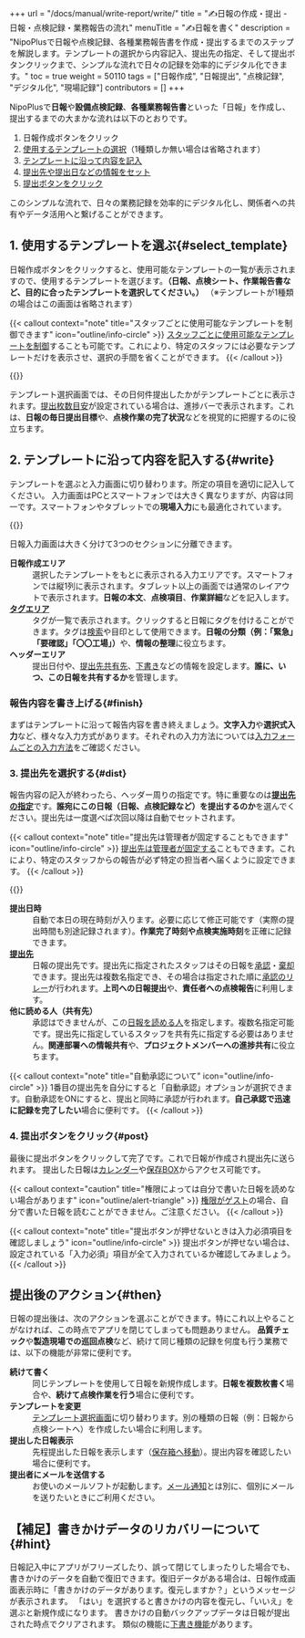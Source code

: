 +++
url = "/docs/manual/write-report/write/"
title = "✍️日報の作成・提出 - 日報・点検記録・業務報告の流れ"
menuTitle = "✍️日報を書く"
description = "NipoPlusで日報や点検記録、各種業務報告書を作成・提出するまでのステップを解説します。テンプレートの選択から内容記入、提出先の指定、そして提出ボタンクリックまで、シンプルな流れで日々の記録を効率的にデジタル化できます。"
toc = true
weight = 50110
tags = ["日報作成", "日報提出", "点検記録",  "デジタル化", "現場記録"]
contributors = []
+++

NipoPlusで<strong>日報</strong>や<strong>設備点検記録</strong>、<strong>各種業務報告書</strong>といった「日報」を作成し、提出するまでの大まかな流れは以下のとおりです。

1.  日報作成ボタンをクリック
2.  [使用するテンプレートの選択](#select_template)（1種類しか無い場合は省略されます）
3.  [テンプレートに沿って内容を記入](#write)
4.  [提出先や提出日などの情報をセット](#dist)
5.  [提出ボタンをクリック](#post)

このシンプルな流れで、日々の業務記録を効率的にデジタル化し、関係者への共有やデータ活用へと繋げることができます。

## 1. 使用するテンプレートを選ぶ{#select_template}

日報作成ボタンをクリックすると、使用可能なテンプレートの一覧が表示されますので、使用するテンプレートを選びます。<strong>（日報、点検シート、作業報告書など、目的に合ったテンプレートを選択してください。）</strong>
（※テンプレートが1種類の場合はこの画面は省略されます）

{{< callout context="note" title="スタッフごとに使用可能なテンプレートを制御できます" icon="outline/info-circle" >}}
[スタッフごとに使用可能なテンプレートを制御](/docs/setup/staff-local/template/)することも可能です。これにより、特定のスタッフには必要なテンプレートだけを表示させ、選択の手間を省くことができます。
{{< /callout >}}

{{<icatch filename="img/report-template-select" msg="日報、点検シート、作業報告書など、まずは使うテンプレートを選びましょう。テンプレートは名前順に並びます" alice="guide">}}

テンプレート選択画面では、その日何件提出したかがテンプレートごとに表示されます。[提出枚数目安](/docs/template/make/#memo)が設定されている場合は、進捗バーで表示されます。これは、<strong>日報の毎日提出目標</strong>や、<strong>点検作業の完了状況</strong>などを視覚的に把握するのに役立ちます。

## 2. テンプレートに沿って内容を記入する{#write}

テンプレートを選ぶと入力画面に切り替わります。所定の項目を適切に記入してください。
入力画面はPCとスマートフォンでは大きく異なりますが、内容は同一です。スマートフォンやタブレットでの**現場入力**にも最適化されています。

{{<icatch filename="img/write-report" msg="日報の作成画面です。設問に沿って今日の業務内容や点検結果、作業報告などを入力していきます" alice="pc">}}

日報入力画面は大きく分けて3つのセクションに分離できます。

<dl class="basic">
<dt><strong>日報作成エリア</strong></dt>
<dd>選択したテンプレートをもとに表示される入力エリアです。スマートフォンでは縦1列に表示されます。タブレット以上の画面では通常のレイアウトで表示されます。<strong>日報の本文</strong>、<strong>点検項目</strong>、<strong>作業詳細</strong>などを記入します。</dd>
<dt><a href="/docs/setup/advanced-setting/tag/"><strong>タグエリア</strong></a></dt>
<dd>タグが一覧で表示されます。クリックすると日報にタグを付けることができます。タグは<a href="/docs/manual/read-report/list/#searchFunction">検索</a>や目印として使用できます。<strong>日報の分類（例：「緊急」「要確認」「〇〇工場」）</strong>や、<strong>情報の整理</strong>に役立ちます。</dd>
<dt><strong>ヘッダーエリア</strong></dt>
<dd>提出日付や、<a href="/docs/manual/write-report/dist/">提出先共有先</a>、<a href="/docs/manual/write-report/draft/">下書き</a>などの情報を設定します。<strong>誰に、いつ、この日報を共有するか</strong>を管理します。</dd>
</dl>

### 報告内容を書き上げる{#finish}

まずはテンプレートに沿って報告内容を書き終えましょう。<strong>文字入力</strong>や<strong>選択式入力</strong>など、様々な入力方式があります。それぞれの入力方法については[入力フォームごとの入力方法](/docs/manual/write-report/parts/)をご確認ください。

### 3. 提出先を選択する{#dist}

報告内容の記入が終わったら、ヘッダー周りの指定です。特に重要なのは[<strong>提出先の指定</strong>](/docs/manual/write-report/dist/)です。<strong>誰宛にこの日報（日報、点検記録など）を提出するのか</strong>を選んでください。提出先は一度選べば次回以降は自動でセットされます。

{{< callout context="note" title="提出先は管理者が固定することもできます" icon="outline/info-circle" >}}
[提出先は管理者が固定する](/docs/setup/staff-local/dist/)こともできます。これにより、特定のスタッフからの報告が必ず特定の担当者へ届くように設定できます。
{{< /callout >}}

{{<icatch filename="img/report-header" msg="日報の提出日・提出先・共有先といったヘッダ情報を入力します。日報の提出先や点検記録の報告先を明確にしましょう" alice="ok">}}

<dl class="basic">
<dt><strong>提出日時</strong></dt>
<dd>自動で本日の現在時刻が入ります。必要に応じて修正可能です（実際の提出時間も別途記録されます）。<strong>作業完了時刻や点検実施時刻</strong>を正確に記録できます。</dd>
<dt><a href="/docs/manual/write-report/dist/"><strong>提出先</strong></a></dt>
<dd>日報の提出先です。提出先に指定されたスタッフはその日報を<a href="/docs/manual/read-report/state/#agree">承認</a>・<a href="/docs/manual/read-report/state/#reject">棄却</a>できます。提出先は複数名指定でき、その場合は指定された順に<a href="/docs/manual/read-report/state/#relay">承認のリレー</a>が行われます。<strong>上司への日報提出</strong>や、<strong>責任者への点検報告</strong>に利用します。</dd>
<dt><strong>他に読める人（共有先）</strong></dt>
<dd>承認はできませんが、この<a href="/docs/manual/read-report/state/#readed">日報を読める人</a>を指定します。複数名指定可能です。提出先に指定しているスタッフを共有先に指定する必要はありません。<strong>関連部署への情報共有</strong>や、<strong>プロジェクトメンバーへの進捗共有</strong>に役立ちます。</dd>
</dl>

{{< callout context="note" title="自動承認について" icon="outline/info-circle" >}}
1番目の提出先を自分にすると「自動承認」オプションが選択できます。自動承認をONにすると、提出と同時に承認が行われます。<strong>自己承認で迅速に記録を完了したい</strong>場合に便利です。
{{< /callout >}}

### 4. 提出ボタンをクリック{#post}

最後に提出ボタンをクリックして完了です。これで日報が作成され提出先に送られます。
提出した日報は[カレンダー](/docs/manual/read-report/list/#calendar)や[保存BOX](/docs/manual/read-report/list/#listbox)からアクセス可能です。

{{< callout context="caution" title="権限によっては自分で書いた日報を読めない場合があります" icon="outline/alert-triangle" >}}
[権限がゲスト](/docs/setup/staff-global/rank/#others)の場合、自分で書いた日報を読むことができません。ご注意ください。
{{< /callout >}}

{{< callout context="note" title="提出ボタンが押せないときは入力必須項目を確認しましょう" icon="outline/info-circle" >}}
提出ボタンが押せない場合は、設定されている「入力必須」項目が全て入力されているか確認してみましょう。
{{< /callout >}}

## 提出後のアクション{#then}

日報の提出後は、次のアクションを選ぶことができます。特にこれ以上やることがなければ、この時点でアプリを閉じてしまっても問題ありません。
<strong>品質チェック</strong>や<strong>製造現場での巡回点検</strong>など、続けて同じ種類の記録を何度も行う業務では、以下の機能が非常に便利です。

<dl class="basic">
<dt><strong>続けて書く</strong></dt>
<dd>同じテンプレートを使用して日報を新規作成します。<strong>日報を複数枚書く</strong>場合や、<strong>続けて点検作業を行う</strong>場合に便利です。</dd>
<dt><strong>テンプレートを変更</strong></dt>
<dd><a href="#select_template">テンプレート選択画面</a>に切り替わります。別の種類の日報（例：日報から点検シートへ）を作成したい場合に利用します。</dd>
<dt><strong>提出した日報表示</strong></dt>
<dd>先程提出した日報を表示します（<a href="/docs/manual/read-report/list/">保存箱へ移動</a>）。提出内容を確認したい場合に便利です。</dd>
<dt><strong>提出者にメールを送信する</strong></dt>
<dd>お使いのメールソフトが起動します。<a href="/docs/manual/utils/notice/#email">メール通知</a>とは別に、個別にメールを送りたいときにご利用ください。</dd>
</dl>

## 【補足】書きかけデータのリカバリーについて{#hint}

日報記入中にアプリがフリーズしたり、誤って閉じてしまったりした場合でも、書きかけのデータを自動で復旧できます。復旧データがある場合は、日報作成画面表示時に「書きかけのデータがあります。復元しますか？」というメッセージが表示されます。
「はい」を選択すると書きかけの内容を復元し、「いいえ」を選ぶと新規作成になります。
書きかけの自動バックアップデータは日報が提出された時点でクリアされます。
類似の機能に[下書き機能](/docs/manual/write-report/draft/)があります。
